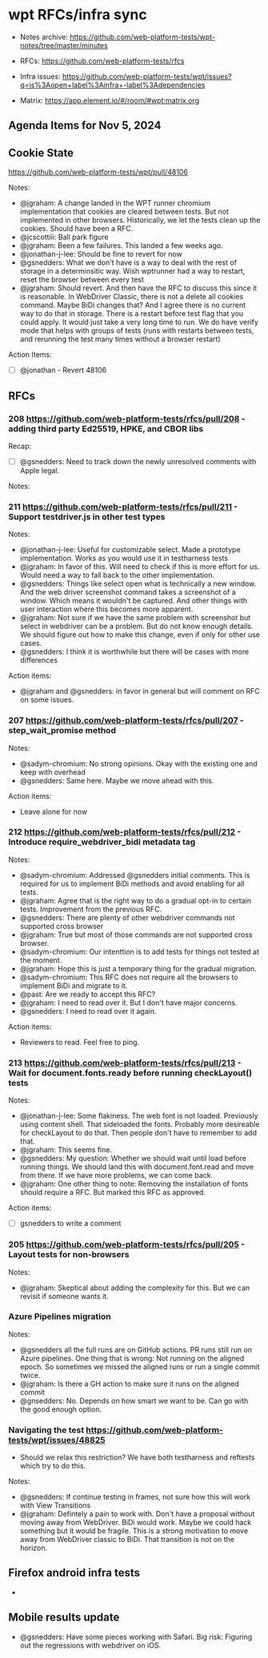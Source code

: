 # wpt RFCs/infra sync

* Notes archive: https://github.com/web-platform-tests/wpt-notes/tree/master/minutes

* RFCs: https://github.com/web-platform-tests/rfcs

* Infra issues: https://github.com/web-platform-tests/wpt/issues?q=is%3Aopen+label%3Ainfra+-label%3Adependencies

* Matrix: https://app.element.io/#/room/#wpt:matrix.org

## Agenda Items for Nov 5, 2024

## Cookie State

https://github.com/web-platform-tests/wpt/pull/48106

Notes:
- @jgraham: A change landed in the WPT runner chromium implementation that cookies are cleared between tests. But not implemented in other browsers. Historically, we let the tests clean up the cookies. Should have been a RFC.
- @jcscottiii: Ball park figure
- @jgraham: Been a few failures. This landed a few weeks ago.
- @jonathan-j-lee: Should be fine to revert for now
- @gsnedders: What we don't have is a way to deal with the rest of storage in a determinsitic way. Wish wptrunner had a way to restart, reset the browser between every test
- @jgraham: Should revert. And then have the RFC to discuss this since it is reasonable. In WebDriver Classic, there is not a delete all cookies command. Maybe BiDi changes that? And I agree there is no current way to do that in storage. There is a restart before test flag that you could apply. It would just take a very long time to run. We do have verify mode that helps with groups of tests (runs with restarts between tests, and rerunning the test many times without a browser restart)

Action Items:
- [ ] @jonathan - Revert 48106


## RFCs
 

### 208 https://github.com/web-platform-tests/rfcs/pull/208 - adding third party Ed25519, HPKE, and CBOR libs
 

Recap:
- [ ] @gsnedders: Need to track down the newly unresolved comments with Apple legal.

Notes:

 

### 211 https://github.com/web-platform-tests/rfcs/pull/211 - Support testdriver.js in other test types

Notes:
- @jonathan-j-lee: Useful for customizable select. Made a prototype implementation. Works as you would use it in testharness tests
- @jgraham: In favor of this. Will need to check if this is more effort for us. Would need a way to fall back to the other implementation.
- @gsnedders: Things like select open what is technically a new window. And the web driver screenshot command takes a screenshot of a window. Which means it wouldn't be captured. And other things with user interaction where this becomes more apparent.
- @jgraham: Not sure if we have the same problem with screenshot but select in webdriver can be a problem. But do not know enough details. We should figure out how to make this change, even if only for other use cases.
- @gsnedders: I think it is worthwhile but there will be cases with more differences

Action items:
- @jgraham and @gsnedders: in favor in general but will comment on RFC on some issues.

### 207 https://github.com/web-platform-tests/rfcs/pull/207 - step_wait_promise method

Notes:
- @sadym-chromium: No strong opinions. Okay with the existing one and keep with overhead
- @gsnedders: Same here. Maybe we move ahead with this. 

Action items:

- Leave alone for now

### 212 https://github.com/web-platform-tests/rfcs/pull/212 - Introduce require_webdriver_bidi metadata tag

Notes:
- @sadym-chromium: Addressed @gsnedders initial comments. This is required for us to implement BiDi methods and avoid enabling for all tests.
- @jgraham: Agree that is the right way to do a gradual opt-in to certain tests. Improvement from the previous RFC.
- @gsnedders: There are plenty of other webdriver commands not supported cross browser
- @jgraham: True but most of those commands are not supported cross browser.
- @sadym-chromium: Our intenttion is to add tests for things not tested at the moment.
- @jgraham: Hope this is just a temporary thing for the gradual migration.
- @sadym-chromium: This RFC does not require all the browsers to implement BiDi and migrate to it.
- @past: Are we ready to accept this RFC?
- @jgraham: I need to read over it. But I don't have major concerns.
- @gsnedders: I need to read over it again.

Action items:
- Reviewers to read. Feel free to ping.

### 213 https://github.com/web-platform-tests/rfcs/pull/213 - Wait for document.fonts.ready before running checkLayout() tests

Notes:
- @jonathan-j-lee: Some flakiness. The web font is not loaded. Previously using content shell. That sideloaded the fonts. Probably more desireable for checkLayout to do that. Then people don't have to remember to add that.
- @jgraham: This seems fine.
- @gsnedders: My question: Whether we should wait until load before running things. We should land this with document.font.read and move from there. If we have more problems, we can come back.
- @jgraham: One other thing to note: Removing the installation of fonts should require a RFC. But marked this RFC as approved.

Action items:

- [ ] gsnedders to write a comment

### 205 https://github.com/web-platform-tests/rfcs/pull/205 - Layout tests for non-browsers

Notes:
- @jgraham: Skeptical about adding the complexity for this. But we can revisit if someone wants it.

### Azure Pipelines migration

Notes:
- @gsnedders all the full runs are on GitHub actions. PR runs still run on Azure pipelines. One thing that is wrong: Not running on the aligned epoch. So sometimes we missed the aligned runs or run a single commit twice.
- @jgraham: Is there a GH action to make sure it runs on the aligned commit
- @gnsedders: No. Depends on how smart we want to be. Can go with the good enough option.


### Navigating the test https://github.com/web-platform-tests/wpt/issues/48825

 - Should we relax this restriction? We have both testharness and reftests which try to do this.
 
Notes:
- @gsnedders: If continue testing in frames, not sure how this will work with View Transitions
- @jgraham: Defintely a pain to work with. Don't have a proposal without moving away from WebDriver. BiDi would work. Maybe we could hack something but it would be fragile. This is a strong motivation to move away from WebDriver classic to BiDi. That transition is not on the horizon.


## Firefox android infra tests


-

## Mobile results update

- @gsnedders: Have some pieces working with Safari. Big risk: Figuring out the regressions with webdriver on iOS.


